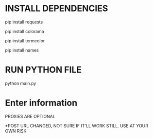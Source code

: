 # INSTALL DEPENDENCIES
pip install requests

pip install colorama

pip install termcolor

pip install names

# RUN PYTHON FILE
python main.py

# Enter information

PROXIES ARE OPTIONAL

*POST URL CHANGED, NOT SURE IF IT'LL WORK STILL.
USE AT YOUR OWN RISK
